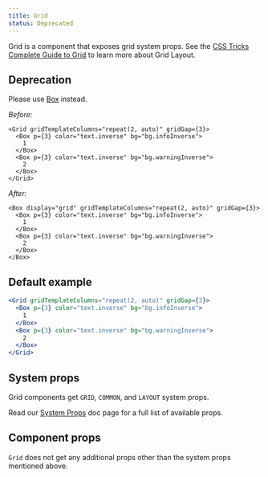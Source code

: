 ```yaml
---
title: Grid
status: Deprecated
---
```


Grid is a component that exposes grid system props. See the [CSS Tricks Complete Guide to Grid](https://css-tricks.com/snippets/css/complete-guide-grid/) to learn more about Grid Layout.

## Deprecation

Please use [Box](/Box) instead.

_Before:_

```
<Grid gridTemplateColumns="repeat(2, auto)" gridGap={3}>
  <Box p={3} color="text.inverse" bg="bg.infoInverse">
    1
  </Box>
  <Box p={3} color="text.inverse" bg="bg.warningInverse">
    2
  </Box>
</Grid>
```

_After:_

```
<Box display="grid" gridTemplateColumns="repeat(2, auto)" gridGap={3}>
  <Box p={3} color="text.inverse" bg="bg.infoInverse">
    1
  </Box>
  <Box p={3} color="text.inverse" bg="bg.warningInverse">
    2
  </Box>
</Box>
```

## Default example

```jsx live
<Grid gridTemplateColumns="repeat(2, auto)" gridGap={3}>
  <Box p={3} color="text.inverse" bg="bg.infoInverse">
    1
  </Box>
  <Box p={3} color="text.inverse" bg="bg.warningInverse">
    2
  </Box>
</Grid>
```

## System props

Grid components get `GRID`, `COMMON`, and `LAYOUT` system props.

Read our [System Props](/system-props) doc page for a full list of available props.

## Component props

`Grid` does not get any additional props other than the system props mentioned above.

